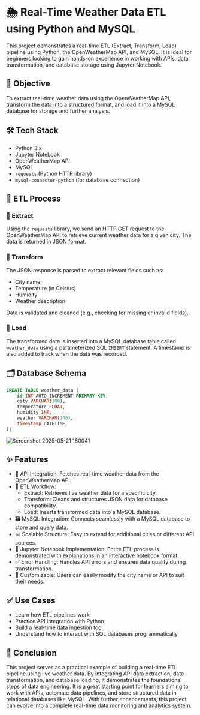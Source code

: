 
# 🌦️ Real-Time Weather Data ETL using Python and MySQL

This project demonstrates a real-time ETL (Extract, Transform, Load) pipeline using Python, the OpenWeatherMap API, and MySQL. It is ideal for beginners looking to gain hands-on experience in working with APIs, data transformation, and database storage using Jupyter Notebook.

## 📌 Objective

To extract real-time weather data using the OpenWeatherMap API, transform the data into a structured format, and load it into a MySQL database for storage and further analysis.

## 🛠 Tech Stack

- Python 3.x
- Jupyter Notebook
- OpenWeatherMap API
- MySQL
- `requests` (Python HTTP library)
- `mysql-connector-python` (for database connection)

## 🔄 ETL Process

### 🔹 Extract

Using the `requests` library, we send an HTTP GET request to the OpenWeatherMap API to retrieve current weather data for a given city. The data is returned in JSON format.

### 🔹 Transform

The JSON response is parsed to extract relevant fields such as:
- City name
- Temperature (in Celsius)
- Humidity
- Weather description

Data is validated and cleaned (e.g., checking for missing or invalid fields).

### 🔹 Load

The transformed data is inserted into a MySQL database table called `weather_data` using a parameterized SQL `INSERT` statement. A timestamp is also added to track when the data was recorded.

## 🗂️ Database Schema

```sql
CREATE TABLE weather_data (
    id INT AUTO_INCREMENT PRIMARY KEY,
    city VARCHAR(100),
    temperature FLOAT,
    humidity INT,
    weather VARCHAR(100),
    timestamp DATETIME
);
```
![Screenshot 2025-05-21 180041](https://github.com/user-attachments/assets/bbacff0b-ca03-4c66-a8e5-10a5b457fbd5)

## ✨ Features

- 🔌 API Integration: Fetches real-time weather data from the OpenWeatherMap API.
- 🔄 ETL Workflow:
  - Extract: Retrieves live weather data for a specific city.
  - Transform: Cleans and structures JSON data for database compatibility.
  - Load: Inserts transformed data into a MySQL database.
- 🗃️ MySQL Integration: Connects seamlessly with a MySQL database to store and query data.
- 📊 Scalable Structure: Easy to extend for additional cities or different API sources.
- 📝 Jupyter Notebook Implementation: Entire ETL process is demonstrated with explanations in an interactive notebook format.
- ✅ Error Handling: Handles API errors and ensures data quality during transformation.
- 🔧 Customizable: Users can easily modify the city name or API to suit their needs.

## ✅ Use Cases
- Learn how ETL pipelines work
- Practice API integration with Python
- Build a real-time data ingestion tool
- Understand how to interact with SQL databases programmatically

## 📌 Conclusion

This project serves as a practical example of building a real-time ETL pipeline using live weather data. By integrating API data extraction, data transformation, and database loading, it demonstrates the foundational steps of data engineering. It is a great starting point for learners aiming to work with APIs, automate data pipelines, and store structured data in relational databases like MySQL. With further enhancements, this project can evolve into a complete real-time data monitoring and analytics system.
